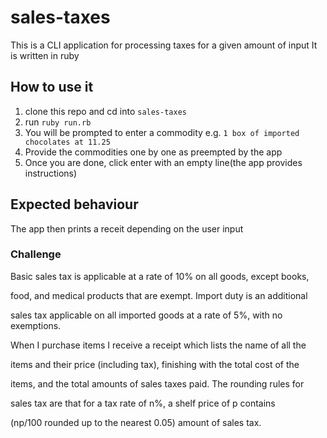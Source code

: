 # sales-taxes
This is a CLI application for processing taxes for a given amount of input
It is written in ruby

## How to use it
1. clone this repo and cd into `sales-taxes`
2. run `ruby run.rb`
3. You will be prompted to enter a commodity e.g. `1 box of imported chocolates at 11.25`
4. Provide the commodities one by one as preempted by the app
5. Once you are done, click enter with an empty line(the app provides instructions)

## Expected behaviour
The app then prints a receit depending on the user input

### Challenge

Basic sales tax is applicable at a rate of 10% on all goods, except books,

food, and medical products that are exempt. Import duty is an additional

sales tax applicable on all imported goods at a rate of 5%, with no exemptions.


When I purchase items I receive a receipt which lists the name of all the

items and their price (including tax), finishing with the total cost of the

items, and the total amounts of sales taxes paid. The rounding rules for

sales tax are that for a tax rate of n%, a shelf price of p contains

(np/100 rounded up to the nearest 0.05) amount of sales tax.